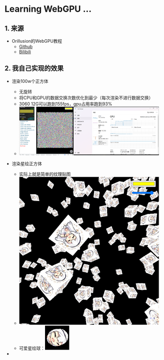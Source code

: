 #  Learning WebGPU ...

## 1. 来源

* Orillusion的WebGPU教程
  * [Github](https://github.com/Orillusion/orillusion-webgpu-samples)
  * [Bilibili](https://space.bilibili.com/1006136755/channel/collectiondetail?sid=385157)

## 2. 我自己实现的效果

* 渲染100w个正方体
  * 无旋转
  * 将CPU和GPU的数据交换次数优化到最少（每次渲染不进行数据交换）
  * 3060 12G可以跑到155fps，gpu占用率跑到93%
  * ![1](readme/1.png)

* 渲染星绘正方体
  * 实际上就是简单的纹理贴图
  * ![image-20230624120842074](./readme/image-20230624120842074.png)
  * 可爱星绘球：![image-20230624135243834](./readme/image-20230624135243834.png)
* 

